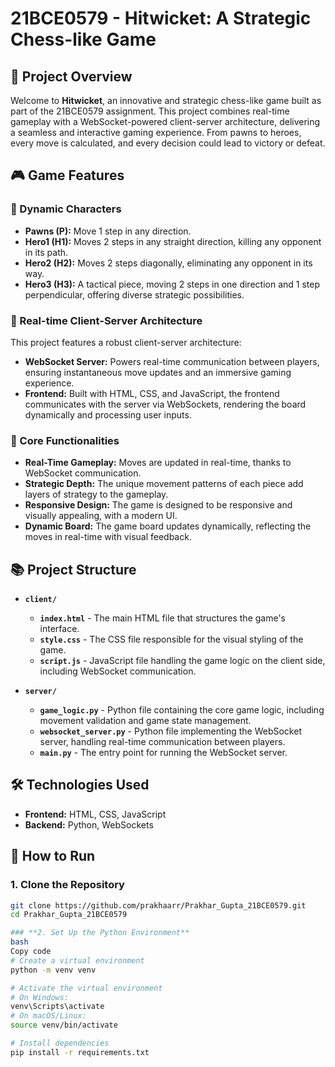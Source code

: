 # **21BCE0579 - Hitwicket: A Strategic Chess-like Game**



## **🚀 Project Overview**

Welcome to **Hitwicket**, an innovative and strategic chess-like game built as part of the 21BCE0579 assignment. This project combines real-time gameplay with a WebSocket-powered client-server architecture, delivering a seamless and interactive gaming experience. From pawns to heroes, every move is calculated, and every decision could lead to victory or defeat.

## **🎮 Game Features**

### **🧩 Dynamic Characters**
- **Pawns (P):** Move 1 step in any direction.
- **Hero1 (H1):** Moves 2 steps in any straight direction, killing any opponent in its path.
- **Hero2 (H2):** Moves 2 steps diagonally, eliminating any opponent in its way.
- **Hero3 (H3):** A tactical piece, moving 2 steps in one direction and 1 step perpendicular, offering diverse strategic possibilities.

### **🔗 Real-time Client-Server Architecture**
This project features a robust client-server architecture:
- **WebSocket Server:** Powers real-time communication between players, ensuring instantaneous move updates and an immersive gaming experience.
- **Frontend:** Built with HTML, CSS, and JavaScript, the frontend communicates with the server via WebSockets, rendering the board dynamically and processing user inputs.

### **🌟 Core Functionalities**
- **Real-Time Gameplay:** Moves are updated in real-time, thanks to WebSocket communication.
- **Strategic Depth:** The unique movement patterns of each piece add layers of strategy to the gameplay.
- **Responsive Design:** The game is designed to be responsive and visually appealing, with a modern UI.
- **Dynamic Board:** The game board updates dynamically, reflecting the moves in real-time with visual feedback.

## **📚 Project Structure**

- **`client/`**
  - **`index.html`** - The main HTML file that structures the game's interface.
  - **`style.css`** - The CSS file responsible for the visual styling of the game.
  - **`script.js`** - JavaScript file handling the game logic on the client side, including WebSocket communication.

- **`server/`**
  - **`game_logic.py`** - Python file containing the core game logic, including movement validation and game state management.
  - **`websocket_server.py`** - Python file implementing the WebSocket server, handling real-time communication between players.
  - **`main.py`** - The entry point for running the WebSocket server.

## **🛠️ Technologies Used**

- **Frontend:** HTML, CSS, JavaScript
- **Backend:** Python, WebSockets

## **🚀 How to Run**

### **1. Clone the Repository**
```bash
git clone https://github.com/prakhaarr/Prakhar_Gupta_21BCE0579.git
cd Prakhar_Gupta_21BCE0579

### **2. Set Up the Python Environment**
bash
Copy code
# Create a virtual environment
python -m venv venv

# Activate the virtual environment
# On Windows:
venv\Scripts\activate
# On macOS/Linux:
source venv/bin/activate

# Install dependencies
pip install -r requirements.txt
